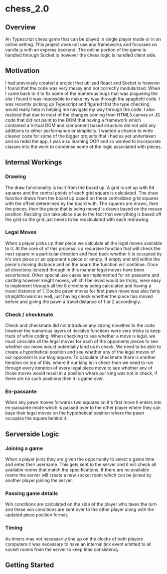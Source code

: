 # chess_2.0

## Overview
An Typescript chess game that can be played in single player mode or in an online setting.  This project does not use any frameworks and focusses on vanilla js with an express backend.  The online portion of the game is handled through Socket.io however the chess logic is handled client side.

## Motivation
I had previously created a project that utilized React and Socket.io however I found that the code was very messy and not correctly modularized.  When I came back to it to fix some of the numerous bugs that was plagueing the site I found it was impossible to make my way through the spaghetti code.  I was recently picking up Typescript and figured that the type checking would really help in helping me navigate my way through the code.  I also realized that due to most of the changes coming from HTML5 canvas or JS code that did not paint to the DOM that having a framework which contained a Virtual DOM and component based structure did not add any additions to either performance or simplicity.  I wanted a chance to write cleaner code for some of the bigger projects that I had as yet undertaken and so redid the app.  I was also learning OOP and so wanted to incorporate classes into the work to condense some of the logic associated with pieces.

## Internal Workings
### Drawing
The draw functionality is built from the board up.  A grid is set up with 64 squares and the central points of each grid square is calculated.  The draw function draws from the board up based on these centralized grid squares with the offset determined by the board with.  The squares are drawn, then the pieces, then the piece that is being moved is drawn based on the mouse position.  Resizing can take place due to the fact that everything is based off the grid so the grid just needs to be recalculated with each redrawing.

### Legal Moves
When a player picks up their piece we calculate all the legal moves available to it.  At the core of of this process is a recursive function that will check the next square in a particular direction and feed back whether it is occupied by it's own piece or an opponent's piece or empty.  If empty and still within the piece's moving distance and on the board the function will continue.
Once all directions iterated through in this manner legal moves have been ascertained.  Other special use cases are implemented for en passante and castling however knight moves, which I believed would be tricky, were easy to implement through all the 8 directions being calculated and having a travel distance of 1.  Double pawn moves for first pawn move was also fairly straightforward as well, just having check whether the piece has moved before and giving the pawn a travel distance of 1 or 2 accordingly.

### Check / checkmate
Check and checkmate did not introduce any strong novelties to the code however the numerous layers of iterative functions were very tricky to keep track of while coding.  When checking to see whether a move is legal, we must calculate all the legal moves for each of the opponents pieces to see whether our move would potentially land us in check.  We need to be able to create a hypothetical position and see whether any of the legal moves of our opponent is our king square.  To calculate checkmate there is another iteration on top of this, where if our king is in check then we need to run through every iteration of every legal piece move to see whether any of those moves would result in a position where our king was not in check, if there are no such positions then it is game over.

### En-passante
When any pawn moves forwards two squares on it's first move it enters into en-passante mode which is passed over to the other player where they can base their legal moves on the hypothetical position where the pawn occupies the square behind it.

## Serverside Logic
### Joining a game
When a player joins they are given the opportunity to select a game time and enter their username.  This gets sent to the server and it will check all available rooms that match the specifications.  If there are no available rooms the server will create a new socket room which can be joined by another player joining the server.

### Passing game details
Win conditions are calculated on the side of the player who takes the turn and these win conditions are sent over to the other player along with the updated piece position format.

### Timing
As timers may not necessarily line up on the clocks of both players computers it was necessary to have an internal tick event emitted to all socket rooms from the server to keep time consistency.

## Getting Started









